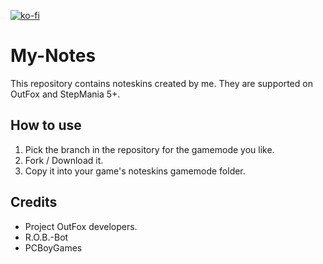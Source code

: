 [![ko-fi](https://ko-fi.com/img/githubbutton_sm.svg)](https://ko-fi.com/W7W32691S)

# My-Notes

This repository contains noteskins created by me.
They are supported on OutFox and StepMania 5+.

## How to use

1. Pick the branch in the repository for the gamemode you like.
2. Fork / Download it.
3. Copy it into your game's noteskins gamemode folder.

## Credits

- Project OutFox developers.
- R.O.B.-Bot
- PCBoyGames
